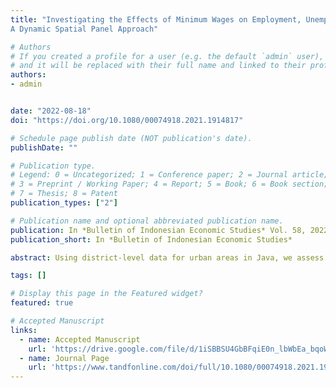 ```yaml
---
title: "Investigating the Effects of Minimum Wages on Employment, Unemployment, and Labour Participation in Java Indonesia:
A Dynamic Spatial Panel Approach"

# Authors
# If you created a profile for a user (e.g. the default `admin` user), write the username (folder name) here 
# and it will be replaced with their full name and linked to their profile.
authors:
- admin


date: "2022-08-18"
doi: "https://doi.org/10.1080/00074918.2021.1914817"

# Schedule page publish date (NOT publication's date).
publishDate: ""

# Publication type.
# Legend: 0 = Uncategorized; 1 = Conference paper; 2 = Journal article;
# 3 = Preprint / Working Paper; 4 = Report; 5 = Book; 6 = Book section;
# 7 = Thesis; 8 = Patent
publication_types: ["2"]

# Publication name and optional abbreviated publication name.
publication: In *Bulletin of Indonesian Economic Studies* Vol. 58, 2022
publication_short: In *Bulletin of Indonesian Economic Studies*

abstract: Using district-level data for urban areas in Java, we assess the impact of minimum wages on formal- and informal-sector employment, unemployment and labour participation. We employ the spatial Durbin model for our estimation and allow labour markets to be spatially correlated across districts. Our findings suggest that a minimum-wage rise affects mainly the local labour market where the minimum-wage increase occurs. The spillover effects of a minimum-wage increase on neighbouring districts are negligible, except for the impact on labour participation. The results of this study highlight the need to account for spatial dependence when modelling formal-sector employment, unemployment and labour participation, as we found those variables to be geographically correlated, at least across districts in Java. 

tags: []

# Display this page in the Featured widget?
featured: true

# Accepted Manuscript
links:
  - name: Accepted Manuscript
    url: 'https://drive.google.com/file/d/1iSBBSU4GbBFqiE0n_lbWbEa_bqoWxL_e/view?usp=sharing'
  - name: Journal Page
    url: 'https://www.tandfonline.com/doi/full/10.1080/00074918.2021.1914817'
---
```

